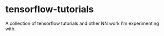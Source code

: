 # tensorflow-tutorials
A collection of tensorflow tutorials and other NN work I'm experimenting with.
